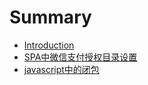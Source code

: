 # Summary

* [Introduction](README.md)
* [SPA中微信支付授权目录设置](spa中微信支付授权目录设置.md)
* [javascript中的闭包](javascript中的闭包.md)

